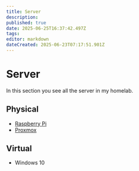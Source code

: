 ```yaml
---
title: Server
description: 
published: true
date: 2025-06-25T16:37:42.497Z
tags: 
editor: markdown
dateCreated: 2025-06-23T07:17:51.901Z
---
```


# Server
In this section you see all the server in my homelab.


## Physical
- [Raspberry Pi](/home-lab/Server/raspberrypi)
- [Proxmox](/home-lab/Server/Proxmox)

## Virtual
- Windows 10
